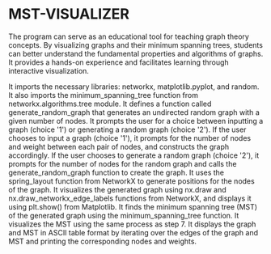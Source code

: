 # MST-VISUALIZER
The program can serve as an educational tool for teaching graph theory concepts. By visualizing graphs and their minimum spanning trees, students can better understand the fundamental properties and algorithms of graphs. It provides a hands-on experience and facilitates learning through interactive visualization.

It imports the necessary libraries: networkx, matplotlib.pyplot, and random. It also imports the minimum_spanning_tree function from networkx.algorithms.tree module.
It defines a function called generate_random_graph that generates an undirected random graph with a given number of nodes.
It prompts the user for a choice between inputting a graph (choice '1') or generating a random graph (choice '2').
If the user chooses to input a graph (choice '1'), it prompts for the number of nodes and weight between each pair of nodes, and constructs the graph accordingly.
If the user chooses to generate a random graph (choice '2'), it prompts for the number of nodes for the random graph and calls the generate_random_graph function to create the graph.
It uses the spring_layout function from NetworkX to generate positions for the nodes of the graph.
It visualizes the generated graph using nx.draw and nx.draw_networkx_edge_labels functions from NetworkX, and displays it using plt.show() from Matplotlib.
It finds the minimum spanning tree (MST) of the generated graph using the minimum_spanning_tree function.
It visualizes the MST using the same process as step 7.
It displays the graph and MST in ASCII table format by iterating over the edges of the graph and MST and printing the corresponding nodes and weights.
